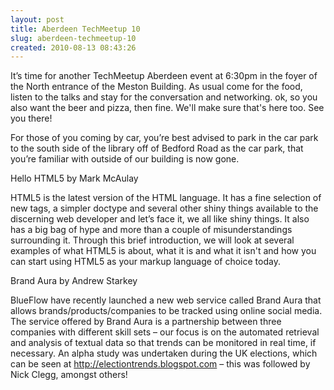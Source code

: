 ```yaml
---
layout: post
title: Aberdeen TechMeetup 10
slug: aberdeen-techmeetup-10
created: 2010-08-13 08:43:26
---
```


It’s time for another TechMeetup Aberdeen event at 6:30pm in the foyer of the North entrance of the Meston Building. As usual come for the food, listen to the talks and stay for the conversation and networking. ok, so you also want the beer and pizza, then fine. We'll make sure that's here too. See you there!

For those of you coming by car, you’re best advised to park in the car park to the south side of the library off of Bedford Road as the car park, that you’re familiar with outside of our building is now gone.

Hello HTML5 by Mark McAulay

HTML5 is the latest version of the HTML language. It has a fine selection of new tags, a simpler doctype and several other shiny things available to the discerning web developer and let’s face it, we all like shiny things. It also has a big bag of hype and more than a couple of misunderstandings surrounding it. Through this brief introduction, we will look at several examples of what HTML5 is about, what it is and what it isn't and how you can start using HTML5 as your markup language of choice today.

Brand Aura by Andrew Starkey

BlueFlow have recently launched a new web service called Brand Aura that allows brands/products/companies to be tracked using online social media.  The service offered by Brand Aura is a partnership between three companies with different skill sets – our focus is on the automated retrieval and analysis of textual data so that trends can be monitored in real time, if necessary.  An alpha study was undertaken during the UK elections, which can be seen at http://electiontrends.blogspot.com – this was followed by Nick Clegg, amongst others!
